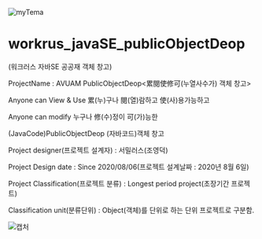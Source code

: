 ![myTema](https://user-images.githubusercontent.com/54846678/89571702-168e2e00-d863-11ea-9d8e-5d91fb980f26.gif)


# workrus_javaSE_publicObjectDeop
(워크러스 자바SE 공공재 객체 창고)

ProjectName : AVUAM PublicObjectDeop<累閱使修可(누열사수가) 객체 창고>

Anyone can View & Use 累(누)구나 閱(열)람하고 使(사)용가능하고

Anyone can modify 누구나 修(수)정이 可(가)능한

(JavaCode)PublicObjectDeop (자바코드)객체 창고

Project designer(프로젝트 설계자) : 서밀러스(조영덕)

Project Design date : Since 2020/08/06(프로젝트 설계날짜 : 2020년 8월 6일)

Project Classification(프로젝트 분류) : Longest period project(초장기간 프로젝트)

Classification unit(분류단위) : Object(객체)를 단위로 하는 단위 프로젝트로 구분함.

![캡처](https://user-images.githubusercontent.com/54846678/89748869-6178a180-db00-11ea-8f0b-6956039b8eaa.JPG)
